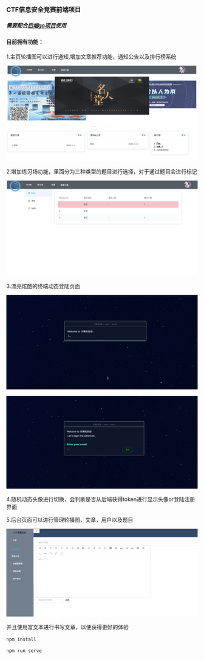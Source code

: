 
### CTF信息安全竞赛前端项目

##### 需要配合[后端go项目](https://github.com/charmber/CTF)使用

#### 目前拥有功能：

1.主页轮播图可以进行通知,增加文章推荐功能，通知公告以及排行榜系统

![](https://raw.githubusercontent.com/charmber/images/main/20220327164252.png)

2.增加练习场功能，里面分为三种类型的题目进行选择，对于通过题目会进行标记

![](https://raw.githubusercontent.com/charmber/images/main/20220327164357.png)

3.漂亮炫酷的终端动态登陆页面

![](https://raw.githubusercontent.com/charmber/images/main/20220327164458.png)

![](https://raw.githubusercontent.com/charmber/images/main/20220327164545.png)

4.随机动态头像进行切换，会判断是否从后端获得token进行显示头像or登陆注册界面

5.后台页面可以进行管理轮播图，文章，用户以及题目

![](https://raw.githubusercontent.com/charmber/images/main/20220327164842.png)

并且使用富文本进行书写文章，以便获得更好的体验

```
npm install
```

```
npm run serve
```
